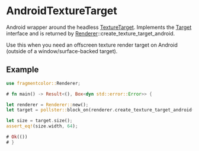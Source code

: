 # AndroidTextureTarget

Android wrapper around the headless [TextureTarget](https://fragmentcolor.org/api/targets/texturetarget). Implements the [Target](https://fragmentcolor.org/api/core/target) interface and is returned by [Renderer](https://fragmentcolor.org/api/core/renderer)::create_texture_target_android.

Use this when you need an offscreen texture render target on Android (outside of a window/surface-backed target).

## Example

```rust
use fragmentcolor::Renderer;

# fn main() -> Result<(), Box<dyn std::error::Error>> {

let renderer = Renderer::new();
let target = pollster::block_on(renderer.create_texture_target_android([64, 64]))?;

let size = target.size();
assert_eq!(size.width, 64);

# Ok(())
# }
```
